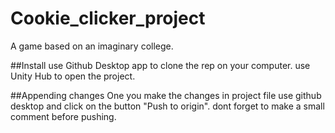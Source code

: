 # Cookie_clicker_project
A game based on an imaginary college.

##Install
use Github Desktop app to clone the rep on your computer.
use Unity Hub to open the project.

##Appending changes
One you make the changes in project file use github desktop and click on the button "Push to origin".
dont forget to make a small comment before pushing.
